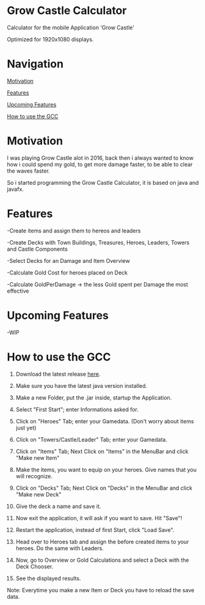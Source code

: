 # Grow Castle Calculator
Calculator for the mobile Application 'Grow Castle'

Optimized for 1920x1080 displays.

# Navigation
[Motivation](https://github.com/ucestorage/GCC/blob/master/README.md#motivation)

[Features](https://github.com/ucestorage/GCC/blob/master/README.md#features)

[Upcoming Features](https://github.com/ucestorage/GCC/blob/master/README.md#upcoming-features)

[How to use the GCC](https://github.com/ucestorage/GCC/blob/master/README.md#how-to-use-the-gcc)


# Motivation
I was playing Grow Castle alot in 2016, back then i always wanted to know how i could spend my gold, to get more damage faster, to be able to clear the waves faster.

So i started programming the Grow Castle Calculator, it is based on java and javafx.

# Features
-Create items and assign them to hereos and leaders

-Create Decks with Town Buildings, Treasures, Heroes, Leaders, Towers and Castle Components

-Select Decks for an Damage and Item Overview

-Calculate Gold Cost for heroes placed on Deck

-Calculate GoldPerDamage -> the less Gold spent per Damage the most effective

# Upcoming Features
-WIP

# How to use the GCC

1. Download the latest release [here](https://github.com/ucestorage/GCC/releases/).

2. Make sure you have the latest java version installed.

3. Make a new Folder, put the .jar inside, startup the Application.

4. Select "First Start"; enter Informations asked for.

5. Click on "Heroes" Tab; enter your Gamedata.
(Don't worry about items just yet)

6. Click on "Towers/Castle/Leader" Tab; enter your Gamedata.

7. Click on "Items" Tab; Next Click on "Items" in the MenuBar and click "Make new Item"

8. Make the items, you want to equip on your heroes. Give names that you will recognize.

9. Click on "Decks" Tab; Next Click on "Decks" in the MenuBar and click "Make new Deck"

10. Give the deck a name and save it.

11. Now exit the application, it will ask if you want to save. Hit "Save"!

12. Restart the application, instead of first Start, click "Load Save".

13. Head over to Heroes tab and assign the before created items to your heroes. Do the same with Leaders.

14. Now, go to Overview or Gold Calculations and select a Deck with the Deck Chooser.

15. See the displayed results.

Note: Everytime you make a new Item or Deck you have to reload the save data.


